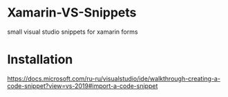 # Xamarin-VS-Snippets
small visual studio snippets for xamarin forms

# Installation
https://docs.microsoft.com/ru-ru/visualstudio/ide/walkthrough-creating-a-code-snippet?view=vs-2019#import-a-code-snippet
